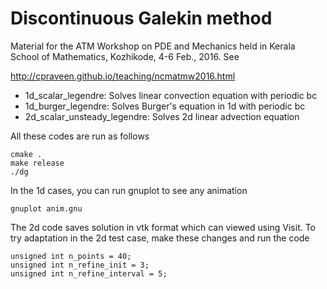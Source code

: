 # Discontinuous Galekin method

Material for the ATM Workshop on PDE and Mechanics held in Kerala School of Mathematics, Kozhikode, 4-6 Feb., 2016. See

http://cpraveen.github.io/teaching/ncmatmw2016.html

* 1d_scalar_legendre: Solves linear convection equation with periodic bc
* 1d_burger_legendre: Solves Burger's equation in 1d with periodic bc
* 2d_scalar_unsteady_legendre: Solves 2d linear advection equation

All these codes are run as follows
```
cmake .
make release
./dg
```
In the 1d cases, you can run gnuplot to see any animation
```
gnuplot anim.gnu
```
The 2d code saves solution in vtk format which can viewed using Visit. To try adaptation in the 2d test case, make these changes and run the code
```
unsigned int n_points = 40;
unsigned int n_refine_init = 3;
unsigned int n_refine_interval = 5;
```
